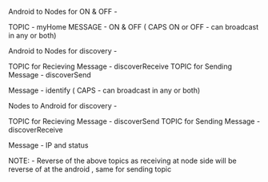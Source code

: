 Android to Nodes for ON & OFF -

TOPIC - myHome
MESSAGE - ON & OFF ( CAPS ON or OFF - can broadcast in any or both)

Android to Nodes for discovery - 

TOPIC for Recieving Message - discoverReceive
TOPIC for Sending Message - discoverSend

Message - identify ( CAPS - can broadcast in any or both)

Nodes to Android for discovery - 

TOPIC for Recieving Message - discoverSend
TOPIC for Sending Message - discoverReceive 

Message - IP and status

NOTE: -  Reverse of the above topics as receiving at node side will be reverse of at the android , same for sending topic


